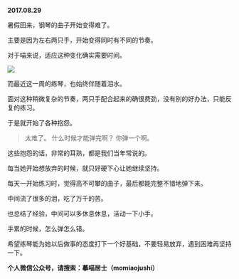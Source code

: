 
          
**2017.08.29**

暑假回来，钢琴的曲子开始变得难了。

主要是因为左右两只手，开始变得同时有不同的节奏。

对于喵来说，适应这种变化确实需要时间。

![](http://wx3.sinaimg.cn/large/627d9660ly1fj07khhangj20yg0mzwhl.jpg)


而最近这一周的练琴，也始终伴随着泪水。

面对这种稍微复杂的节奏，两只手配合起来的确很费劲，没有别的好办法，只能反复的练习。

于是就开始了各种抱怨。
>太难了。
什么时候才能弹完啊？
你弹一个啊。



这些抱怨的话，非常的耳熟，都是我们当年常说的。

每当她开始想放弃的时候，就只好硬下心让她继续坚持。

每天一开始练习时，觉得高不可攀的曲子，最后都能完整不错地弹下来。

中间流了很多的泪，吃了万千的苦。

也总结了经验，中间可以多休息休息，活动一下小手。

手累的时候，怎么弹怎么错。

希望练琴能为她以后做事的态度打下一个好基础，不要轻易放弃，遇到困难再坚持一下。


**个人微信公众号，请搜索：摹喵居士（momiaojushi）**

        